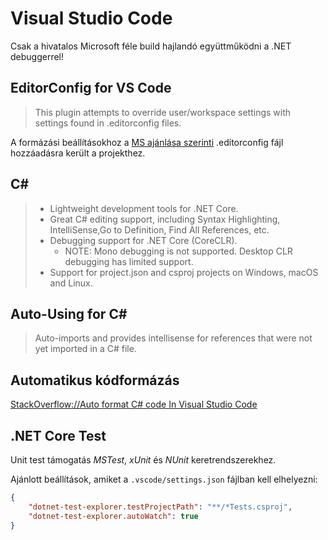 # Visual Studio Code

Csak a hivatalos Microsoft féle build hajlandó együttműködni a .NET debuggerrel!

## EditorConfig for VS Code

> This plugin attempts to override user/workspace settings with settings found in .editorconfig files.

A formázási beállításokhoz a [MS ajánlása szerinti](https://docs.microsoft.com/en-us/visualstudio/ide/editorconfig-code-style-settings-reference?view=vs-2019) .editorconfig fájl hozzáadásra került a projekthez.

## C#

> - Lightweight development tools for .NET Core.
> - Great C# editing support, including Syntax Highlighting, IntelliSense,Go to Definition, Find All References, etc.
> - Debugging support for .NET Core (CoreCLR).
>     - NOTE: Mono debugging is not supported. Desktop CLR debugging has limited support.
> - Support for project.json and csproj projects on Windows, macOS and Linux.

## Auto-Using for C#

> Auto-imports and provides intellisense for references that were not yet imported in a C# file.

## Automatikus kódformázás

[StackOverflow://Auto format C# code In Visual Studio Code](https://stackoverflow.com/questions/49500433/auto-format-c-sharp-code-in-visual-studio-code)

## .NET Core Test

Unit test támogatás *MSTest*, *xUnit* és *NUnit* keretrendszerekhez.

Ajánlott beállítások, amiket a `.vscode/settings.json` fájlban kell elhelyezni:

```json
{
    "dotnet-test-explorer.testProjectPath": "**/*Tests.csproj",
    "dotnet-test-explorer.autoWatch": true
}
```

<!-- C# FixFormat -->


